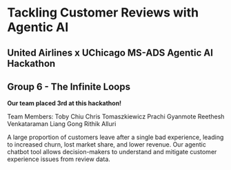 # Tackling Customer Reviews with Agentic AI

## United Airlines x UChicago MS-ADS Agentic AI Hackathon
## Group 6 - The Infinite Loops 

**Our team placed 3rd at this hackathon!**

Team Members:
Toby Chiu
Chris Tomaszkiewicz
Prachi Gyanmote
Reethesh Venkataraman
Liang Gong
Rithik Alluri

A large proportion of customers leave after a single bad experience, leading to increased churn, lost market share, and lower revenue. Our agentic chatbot tool allows decision-makers to understand and mitigate customer experience issues from review data.

